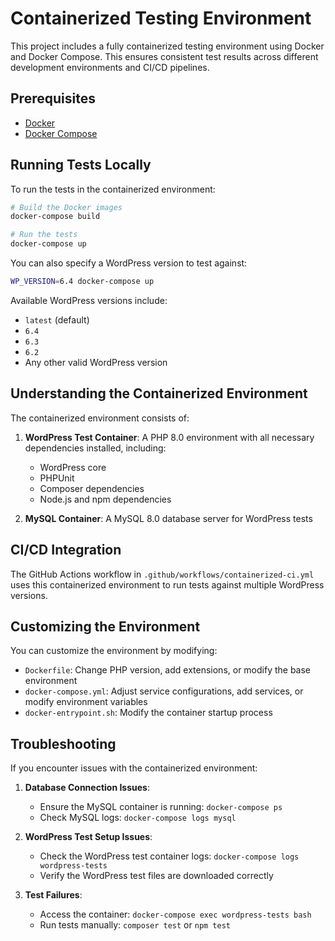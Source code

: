 # Containerized Testing Environment

This project includes a fully containerized testing environment using Docker and Docker Compose. This ensures consistent test results across different development environments and CI/CD pipelines.

## Prerequisites

- [Docker](https://docs.docker.com/get-docker/)
- [Docker Compose](https://docs.docker.com/compose/install/)

## Running Tests Locally

To run the tests in the containerized environment:

```bash
# Build the Docker images
docker-compose build

# Run the tests
docker-compose up
```

You can also specify a WordPress version to test against:

```bash
WP_VERSION=6.4 docker-compose up
```

Available WordPress versions include:
- `latest` (default)
- `6.4`
- `6.3`
- `6.2`
- Any other valid WordPress version

## Understanding the Containerized Environment

The containerized environment consists of:

1. **WordPress Test Container**: A PHP 8.0 environment with all necessary dependencies installed, including:
   - WordPress core
   - PHPUnit
   - Composer dependencies
   - Node.js and npm dependencies

2. **MySQL Container**: A MySQL 8.0 database server for WordPress tests

## CI/CD Integration

The GitHub Actions workflow in `.github/workflows/containerized-ci.yml` uses this containerized environment to run tests against multiple WordPress versions.

## Customizing the Environment

You can customize the environment by modifying:

- `Dockerfile`: Change PHP version, add extensions, or modify the base environment
- `docker-compose.yml`: Adjust service configurations, add services, or modify environment variables
- `docker-entrypoint.sh`: Modify the container startup process

## Troubleshooting

If you encounter issues with the containerized environment:

1. **Database Connection Issues**:
   - Ensure the MySQL container is running: `docker-compose ps`
   - Check MySQL logs: `docker-compose logs mysql`

2. **WordPress Test Setup Issues**:
   - Check the WordPress test container logs: `docker-compose logs wordpress-tests`
   - Verify the WordPress test files are downloaded correctly

3. **Test Failures**:
   - Access the container: `docker-compose exec wordpress-tests bash`
   - Run tests manually: `composer test` or `npm test`
